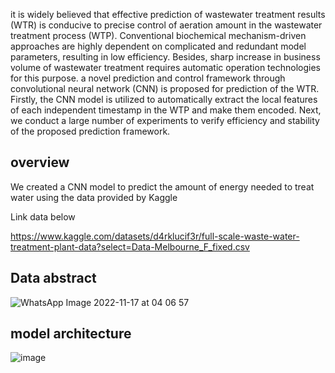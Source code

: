  
 


 
 it is widely believed that effective prediction of wastewater treatment results (WTR) is conducive to precise control of aeration amount in the wastewater treatment process (WTP). Conventional biochemical mechanism-driven approaches are highly dependent on complicated and redundant model parameters, resulting in low efficiency. Besides, sharp increase in business volume of wastewater treatment requires automatic operation technologies for this purpose.  a novel prediction and control framework through  convolutional neural network (CNN)  is proposed for prediction of the WTR. Firstly, the CNN model is utilized to automatically extract the local features of each independent timestamp in the WTP and make them encoded. Next, we conduct a large number of experiments to verify efficiency and stability of the proposed prediction framework.
 ## overview
 We created a CNN model to predict the amount of energy needed to treat water using the data provided by Kaggle 
 
 Link data below
 
https://www.kaggle.com/datasets/d4rklucif3r/full-scale-waste-water-treatment-plant-data?select=Data-Melbourne_F_fixed.csv

## Data abstract
![WhatsApp Image 2022-11-17 at 04 06 57](https://user-images.githubusercontent.com/31762490/202336667-510ef077-abde-4fb4-98e0-311ac634d7a1.jpg)

## model architecture
![image](https://user-images.githubusercontent.com/31762490/202337034-b5b840f6-5b9e-4153-8031-fd499f2c96bf.png)



